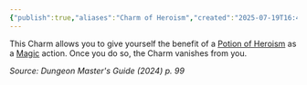 ```yaml
---
{"publish":true,"aliases":"Charm of Heroism","created":"2025-07-19T16:46:34.479+02:00","modified":"2025-07-27T18:47:36.590+02:00","cssclasses":"json5e-reward"}
---
```


This Charm allows you to give yourself the benefit of a [Potion of Heroism](/3Mechanics/CLI/items/potion-of-heroism-xdmg.md) as a [Magic](/3Mechanics/CLI/actions.md#Magic) action. Once you do so, the Charm vanishes from you.

*Source: Dungeon Master's Guide (2024) p. 99*